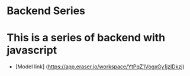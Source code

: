 # Backend Series

# This is a series of backend with javascript

 - [Model link] (https://app.eraser.io/workspace/YtPqZ1VogxGy1jzIDkzj)